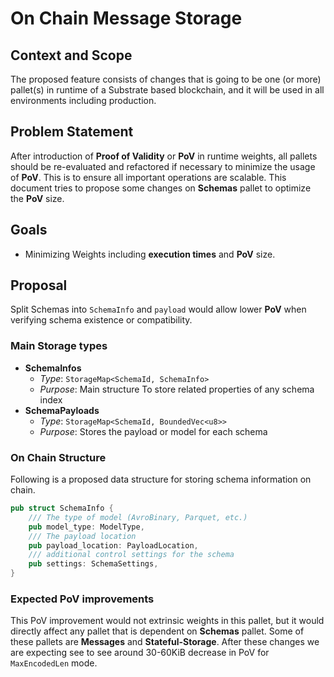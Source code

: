 # On Chain Message Storage

## Context and Scope
The proposed feature consists of changes that is going to be one (or more) pallet(s) in runtime of a
Substrate based blockchain, and it will be used in all environments including production.

## Problem Statement
After introduction of **Proof of Validity** or **PoV** in runtime weights, all pallets should be
re-evaluated and refactored if necessary to minimize the usage of **PoV**. This is to ensure all
important operations are scalable.
This document tries to propose some changes on **Schemas** pallet to optimize the **PoV** size.

## Goals
- Minimizing Weights including **execution times** and **PoV** size.

## Proposal
Split Schemas into `SchemaInfo` and `payload` would allow lower **PoV** when verifying schema existence
or compatibility.

### Main Storage types
- **SchemaInfos**
    - _Type_: `StorageMap<SchemaId, SchemaInfo>`
    - _Purpose_: Main structure To store related properties of any schema
      index
- **SchemaPayloads**
    -  _Type_: `StorageMap<SchemaId, BoundedVec<u8>>`
    - _Purpose_: Stores the payload or model for each schema


### On Chain Structure
Following is a proposed data structure for storing schema information on chain.
```rust
pub struct SchemaInfo {
    /// The type of model (AvroBinary, Parquet, etc.)
    pub model_type: ModelType,
    /// The payload location
    pub payload_location: PayloadLocation,
    /// additional control settings for the schema
    pub settings: SchemaSettings,
}
```
### Expected PoV improvements
This PoV improvement would not extrinsic weights in this pallet, but it would directly affect any
pallet that is dependent on **Schemas** pallet. Some of these pallets are **Messages** and
**Stateful-Storage**. After these changes we are expecting see to see around 30-60KiB decrease in PoV
for `MaxEncodedLen` mode.
